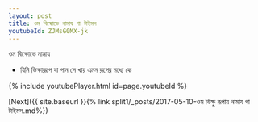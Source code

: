 ```yaml
---
layout: post
title: ওম বিক্ষোভে নামায গা টাইমস
youtubeId: ZJMsG0MX-jk
---
```

 
 
 ওম বিক্ষোভে নামায  
 
 -  যিনি ভিক্ষারূপে যা পান সে খায় এমন রূপের মধ্যে কে 
 
  
 
  
 
 
 
 
 
 


{% include youtubePlayer.html id=page.youtubeId %}
 
[Next]({{ site.baseurl }}{% link  split1/_posts/2017-05-10-ওম ভিক্ষু রূপায় নামায গা টাইমস.md%})
 
